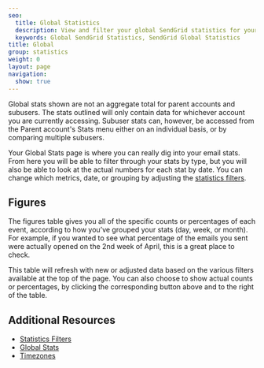 ```yaml
---
seo:
  title: Global Statistics
  description: View and filter your global SendGrid statistics for your entire account.
  keywords: Global SendGrid Statistics, SendGrid Global Statistics
title: Global
group: statistics
weight: 0
layout: page
navigation:
  show: true
---
```



<call-out>

Global stats shown are not an aggregate total for parent accounts and subusers. The stats outlined will only contain data for whichever account you are currently accessing. Subuser stats can, however, be accessed from the Parent account's Stats menu either on an individual basis, or by comparing multiple subusers.

</call-out>

Your Global Stats page is where you can really dig into your email stats. From here you will be able to filter through your stats by type, but you will also be able to look at the actual numbers for each stat by date. You can change which metrics, date, or grouping by adjusting the [statistics filters]({{root_url}}/help-support/analytics-and-reporting/stats-overview.html#-Statistics-Filters).

## 	Figures
 	
The figures table gives you all of the specific counts or percentages of each event, according to how you’ve grouped your stats (day, week, or month). For example, if you wanted to see what percentage of the emails you sent were actually opened on the 2nd week of April, this is a great place to check.

This table will refresh with new or adjusted data based on the various filters available at the top of the page. You can also choose to show actual counts or percentages, by clicking the corresponding button above and to the right of the table.

## 	Additional Resources
 	
- [Statistics Filters]({{root_url}}/help-support/analytics-and-reporting/stats-overview.html#-Statistics-Filters)
- [Global Stats]({{root_url}}/API_Reference/Web_API_v3/Stats/global.html)
- [Timezones]({{root_url}}/glossary/timezone.html)
